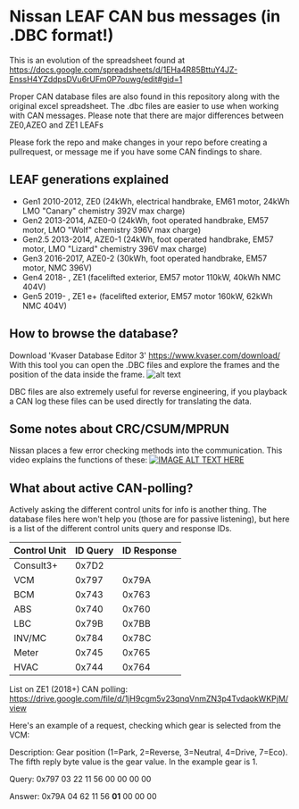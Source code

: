 # Nissan LEAF CAN bus messages (in .DBC format!)

This is an evolution of the spreadsheet found at https://docs.google.com/spreadsheets/d/1EHa4R85BttuY4JZ-EnssH4YZddpsDVu6rUFm0P7ouwg/edit#gid=1

Proper CAN database files are also found in this repository along with the original excel spreadsheet. The .dbc files are easier to use when working with CAN messages. Please note that there are major differences between ZE0,AZEO and ZE1 LEAFs

Please fork the repo and make changes in your repo before creating a pullrequest, or message me if you have some CAN findings to share.

## LEAF generations explained
- Gen1 2010-2012, ZE0 (24kWh, electrical handbrake, EM61 motor, 24kWh LMO "Canary" chemistry 392V max charge)
- Gen2 2013-2014, AZE0-0 (24kWh, foot operated handbrake, EM57 motor, LMO "Wolf" chemistry 396V max charge)
- Gen2.5 2013-2014, AZE0-1 (24kWh, foot operated handbrake, EM57 motor,  LMO "Lizard" chemistry 396V max charge)
- Gen3 2016-2017, AZE0-2 (30kWh, foot operated handbrake, EM57 motor, NMC 396V)
- Gen4 2018- , ZE1 (facelifted exterior, EM57 motor 110kW, 40kWh NMC 404V)
- Gen5 2019- , ZE1 e+ (facelifted exterior, EM57 motor 160kW, 62kWh NMC 404V)

## How to browse the database?

Download 'Kvaser Database Editor 3' https://www.kvaser.com/download/
With this tool you can open the .DBC files and explore the frames and the position of the data inside the frame.
![alt text](https://github.com/dalathegreat/leaf_can_bus_messages/blob/master/DatabaseEditor.PNG)

DBC files are also extremely useful for reverse engineering, if you playback a CAN log these files can be used directly for translating the data.

## Some notes about CRC/CSUM/MPRUN

Nissan places a few error checking methods into the communication. This video explains the functions of these:
[![IMAGE ALT TEXT HERE](https://img.youtube.com/vi/oENNNfy5GSM/0.jpg)](https://www.youtube.com/watch?v=oENNNfy5GSM)

## What about active CAN-polling?

Actively asking the different control units for info is another thing. The database files here won't help you (those are for passive listening), but here is a list of the different control units query and response IDs.

| Control Unit  |    ID Query   |  ID Response  |
| ------------- | ------------- | ------------- |
|   Consult3+   |     0x7D2     |               |
|      VCM      |     0x797     |     0x79A     |
|      BCM      |     0x743     |     0x763     |
|      ABS      |     0x740     |     0x760     |
|      LBC      |     0x79B     |     0x7BB     |
|     INV/MC    |     0x784     |     0x78C     |
|     Meter     |     0x745     |     0x765     |
|     HVAC      |     0x744     |     0x764     |

List on ZE1 (2018+) CAN polling: https://drive.google.com/file/d/1jH9cgm5v23qnqVnmZN3p4TvdaokWKPjM/view

Here's an example of a request, checking which gear is selected from the VCM:

Description: Gear position (1=Park, 2=Reverse, 3=Neutral, 4=Drive, 7=Eco). The fifth reply byte value is
the gear value. In the example gear is 1.

Query: 0x797 03 22 11 56 00 00 00 00

Answer: 0x79A 04 62 11 56 **01** 00 00 00
